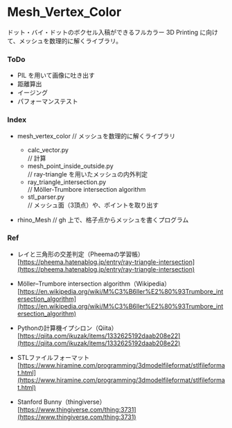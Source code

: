 # Mesh_Vertex_Color  


ドット・バイ・ドットのボクセル入稿ができるフルカラー 3D Printing に向けて、メッシュを数理的に解くライブラリ。  


### ToDo  

- PIL を用いて画像に吐き出す  
- 距離算出  
- イージング  
- パフォーマンステスト  


### Index  

- mesh_vertex_color // メッシュを数理的に解くライブラリ  
  - calc_vector.py  
    // 計算   
  - mesh_point_inside_outside.py  
    // ray-triangle を用いたメッシュの内外判定  
  - ray_triangle_intersection.py  
    // Möller-Trumbore intersection algorithm  
  - stl_parser.py  
    // メッシュ面（3頂点）や、ポイントを取り出す  

- rhino_Mesh // gh 上で、格子点からメッシュを書くプログラム  


### Ref  

- レイと三角形の交差判定（Pheemaの学習帳）  
  [https://pheema.hatenablog.jp/entry/ray-triangle-intersection](https://pheema.hatenablog.jp/entry/ray-triangle-intersection)  

- Möller–Trumbore intersection algorithm（Wikipedia）  
  [https://en.wikipedia.org/wiki/M%C3%B6ller%E2%80%93Trumbore_intersection_algorithm](https://en.wikipedia.org/wiki/M%C3%B6ller%E2%80%93Trumbore_intersection_algorithm)  

- Pythonの計算機イプシロン（Qiita）  
  [https://qiita.com/ikuzak/items/1332625192daab208e22](https://qiita.com/ikuzak/items/1332625192daab208e22)  

- STLファイルフォーマット  
  [https://www.hiramine.com/programming/3dmodelfileformat/stlfileformat.html](https://www.hiramine.com/programming/3dmodelfileformat/stlfileformat.html)

- Stanford Bunny（thingiverse）  
  [https://www.thingiverse.com/thing:3731](https://www.thingiverse.com/thing:3731)  
